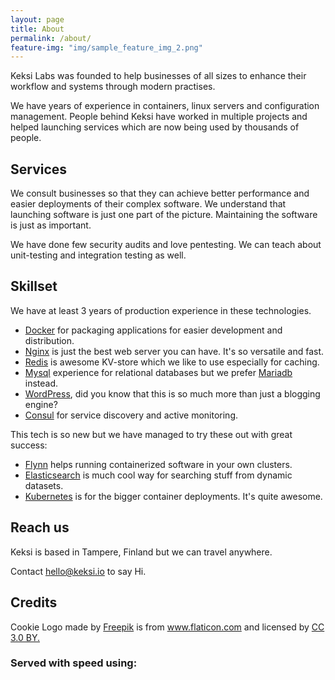 ```yaml
---
layout: page
title: About
permalink: /about/
feature-img: "img/sample_feature_img_2.png"
---
```


Keksi Labs was founded to help businesses of all sizes to enhance their workflow and systems through modern practises.

We have years of experience in containers, linux servers and configuration management. People behind Keksi have worked in multiple projects and helped launching services which are now being used by thousands of people.

## Services

We consult businesses so that they can achieve better performance and easier deployments of their complex software. We understand that launching software is just one part of the picture. Maintaining the software is just as important.

We have done few security audits and love pentesting. We can teach about unit-testing and integration testing as well.

## Skillset
We have at least 3 years of production experience in these technologies.

* [Docker](https://www.docker.com/) for packaging applications for easier development and distribution.
* [Nginx](https://www.nginx.com/resources/wiki/) is just the best web server you can have. It's so versatile and fast.
* [Redis](https://redis.io/) is awesome KV-store which we like to use especially for caching.
* [Mysql](https://www.mysql.com/) experience for relational databases but we prefer [Mariadb](https://mariadb.org/) instead.
* [WordPress](https://wordpress.org/), did you know that this is so much more than just a blogging engine?
* [Consul](https://www.consul.io/) for service discovery and active monitoring.

This tech is so new but we have managed to try these out with great success:

* [Flynn](https://flynn.io/) helps running containerized software in your own clusters.
* [Elasticsearch](https://www.elastic.co/products/elasticsearch) is much cool way for searching stuff from dynamic datasets.
* [Kubernetes](http://kubernetes.io/) is for the bigger container deployments. It's quite awesome.

## Reach us

Keksi is based in Tampere, Finland but we can travel anywhere.

Contact [hello@keksi.io](hello@keksi.io) to say Hi.

## Credits

<div>Cookie Logo made by <a href="http://www.flaticon.com/authors/freepik" title="Freepik">Freepik</a> is from <a href="http://www.flaticon.com" title="Flaticon">www.flaticon.com</a> and licensed by <a href="http://creativecommons.org/licenses/by/3.0/" title="Creative Commons BY 3.0" target="_blank">CC 3.0 BY.</a></div>

### Served with speed using:
<script data-cfbadgetype="a" data-cfbadgeskin="dkgray" type="text/javascript">
//<![CDATA[
try{window.CloudFlare||function(){var a=window.document,b=a.createElement("script"),a=a.getElementsByTagName("script")[0];window.CloudFlare=[];b.type="text/javascript";b.async=!0;b.src="//ajax.cloudflare.com/cdn-cgi/nexp/cloudflare.js";a.parentNode.insertBefore(b,a)}(),CloudFlare.push(function(a){a(["cloudflare/badge"])})}catch(e$$5){try{console.error("CloudFlare badge code could not be loaded. "+e$$5.message)}catch(e$$6){}};
//]]>
</script>
